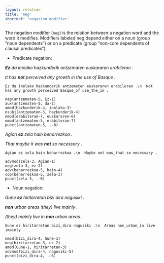 ```yaml
---
layout: relation
title: 'neg'
shortdef: 'negation modifier'
---
```


The negation modifier (`neg`) is the relation between a negation word and the word it modifies. Modifiers labeled neg depend either on a noun (group “noun dependents”) or on a predicate (group “non-core dependents of clausal predicates”).

* Predicate negation:

***Ez** da inolako hazkunderik antzematen euskararen erabileran .*

*It has **not** perceived any growth in the use of Basque .*

~~~ sdparse
Ez da inolako hazkunderik antzematen euskararen erabileran .\n  Not has any growth perceived Basque_of use_the_in .

neg(antzematen-5, Ez-1)
aux(antzematen-5, da-2)
amod(hazkunderik-4, inolako-3)
nsubj(antzematen-5, hazkunderik-4)
nmod(erabileran-7, euskararen-6)
nmod(antzematen-5, erabileran-7)
punct(antzematen-5, .-8)
~~~

*Agian **ez** zela hain beharrezkoa .*

*That maybe it was **not** so necessary .*

~~~ sdparse
Agian ez zela hain beharrezkoa .\n  Maybe not was_that so necessary .

advmod(zela-3, Agian-1)
neg(zela-3, ez-2)
adv(beharrezkoa-5, hain-4)
cop(beharrezkoa-5, zela-3)
punct(zela-3, .-6)
~~~


* Noun negation:

*Gune **ez** hiritarretan bizi dira nagusiki .*

***non** urban areas (they) live mainly .*

*(they) mainly live in **non** urban areas .*

~~~ sdparse
Gune ez hiritarretan bizi_dira nagusiki .\n  Areas non_urban_in live imainly .

nmod(bizi_dira-4, Gune-1)
neg(hiritarretan-3, ez-2)
amod(Gune-1, hiritarretan-3)
advmod(bizi_dira-4, nagusiki-5)
punct(bizi_dira-4, .-6)

~~~

